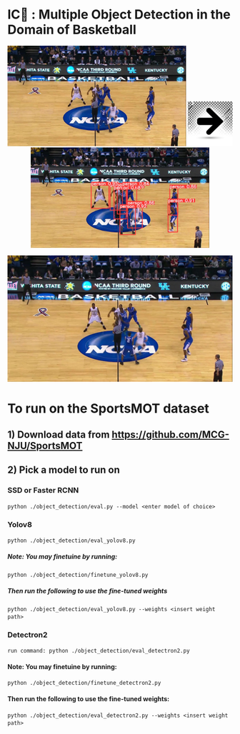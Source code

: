 # IC🫵 : Multiple Object Detection in the Domain of Basketball
<p align="center">
  <img src="input_example.jpg" alt="Image 1" width="400"/>
  <img src="https://raw.githubusercontent.com/Akayla-Hackson/ICU/main/arrow.jpg" alt="Arrow" width="100"/>
  <img src="prediction_example.jpg" alt="Image 2" width="400"/>
</p>


![Alt text](input_example.jpg)



# To run on the SportsMOT dataset
## 1) Download data from https://github.com/MCG-NJU/SportsMOT
## 2) Pick a model to run on
   ### SSD or Faster RCNN
   ``` python ./object_detection/eval.py --model <enter model of choice> ```
   ### Yolov8
   ``` python ./object_detection/eval_yolov8.py ```
   ##### Note: You may finetuine by running:
   ``` python ./object_detection/finetune_yolov8.py ```
   ##### Then run the following to use the fine-tuned weights
   ``` python ./object_detection/eval_yolov8.py --weights <insert weight path> ```
   ### Detectron2
   ``` run command: python ./object_detection/eval_detectron2.py ```
   #### Note: You may finetuine by running:
   ``` python ./object_detection/finetune_detectron2.py ```
   #### Then run the following to use the fine-tuned weights: 
   ``` python ./object_detection/eval_detectron2.py --weights <insert weight path> ```

   
